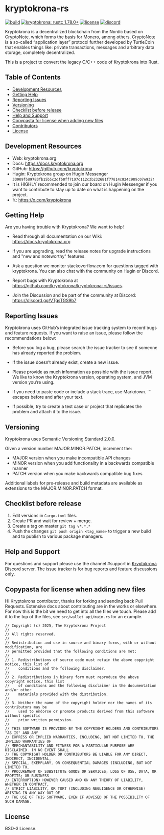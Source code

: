 # kryptokrona-rs <!-- omit in toc -->
[![build](https://img.shields.io/github/actions/workflow/status/kryptokrona/kryptokrona/ci.yml?branch=main)](https://github.com/kryptokrona/kryptokrona-rs/actions/workflows/ci.yml)
[![kryptokrona: rustc 1.78.0+](https://img.shields.io/badge/kryptokrona-rustc_1.78.0+-lightgray.svg)](https://blog.rust-lang.org/2024/05/02/Rust-1.78.0.html)
[![license](https://img.shields.io/badge/license-bsd%203--clause-blue.svg)](https://opensource.org/licenses/BSD-3-Clause)
[![discord](https://img.shields.io/discord/562673808582901793?label=discord)](https://discord.gg/VTgsTGS9b7)

Kryptokrona is a decentralized blockchain from the Nordic based on CryptoNote, which forms the basis for Monero, among others. CryptoNote is a so-called “application layer” protocol further developed by TurtleCoin that enables things like: private transactions, messages and arbitrary data storage, completely decentralized.

This is a project to convert the legacy C/C++ code of Kryptokrona into Rust.

## Table of Contents <!-- omit in toc -->

- [Development Resources](#development-resources)
- [Getting Help](#getting-help)
- [Reporting Issues](#reporting-issues)
- [Versioning](#versioning)
- [Checklist before release](#checklist-before-release)
- [Help and Support](#help-and-support)
- [Copypasta for license when adding new files](#copypasta-for-license-when-adding-new-files)
- [Contributors](#contributors)
- [License](#license)

## Development Resources

- Web: kryptokrona.org
- Docs: https://docs.kryptokrona.org
- GitHub: https://github.com/kryptokrona
- Hugin: Kryptokrona group on Hugin Messenger `33909fb89783fb15b5c2df50ff7107c112c3b232681f77814c024c909c07e932`r
- It is HIGHLY recommended to join our board on Hugin Messenger if you want to contribute to stay up to date on what is happening on the project.
- 𝕏: https://x.com/kryptokrona

## Getting Help

Are you having trouble with Kryptokrona? We want to help!

- Read through all documentation on our Wiki: https://docs.kryptokrona.org

- If you are upgrading, read the release notes for upgrade instructions and "new and noteworthy" features.

- Ask a question we monitor stackoverflow.com for questions tagged with kryptokrona. You can also chat with the community on Hugin or Discord.

- Report bugs with Kryptokrona at https://github.com/kryptokrona/kryptokrona-rs/issues.

- Join the Discussion and be part of the community at Discord: https://discord.gg/VTgsTGS9b7

## Reporting Issues

Kryptokrona uses GitHub’s integrated issue tracking system to record bugs and feature requests. If you want to raise an issue, please follow the recommendations below:

- Before you log a bug, please search the issue tracker to see if someone has already reported the problem.

- If the issue doesn’t already exist, create a new issue.

- Please provide as much information as possible with the issue report. We like to know the Kryptokrona version, operating system, and JVM version you’re using.

- If you need to paste code or include a stack trace, use Markdown. ``` escapes before and after your text.

- If possible, try to create a test case or project that replicates the problem and attach it to the issue.

## Versioning

Kryptokrona uses [Semantic Versioning Standard 2.0.0](https://semver.org/).

Given a version number MAJOR.MINOR.PATCH, increment the:

- MAJOR version when you make incompatible API changes
- MINOR version when you add functionality in a backwards compatible manner
- PATCH version when you make backwards compatible bug fixes

Additional labels for pre-release and build metadata are available as extensions to the MAJOR.MINOR.PATCH format.

## Checklist before release

1. Edit versions in `Cargo.toml` files.
2. Create PR and wait for review + merge.
3. Create a tag on master `git tag v*.*.*`
4. Push the changes `git push origin <tag_name>` to trigger a new build and to publish to various package managers.

## Help and Support

For questions and support please use the channel #support in [Kryptokrona](https://discord.gg/mkRpVgDubC) Discord server. The issue tracker is for bug reports and feature discussions only.

## Copypasta for license when adding new files

Hi Kryptokrona contributor, thanks for forking and sending back Pull Requests. Extensive docs about contributing are in the works or elsewhere. For now this is the bit we need to get into all the files we touch. Please add it to the top of the files, see `src/wallet_api/main.rs` for an example.

```
// Copyright (c) 2025, The Kryptokrona Project
//
// All rights reserved.
//
// Redistribution and use in source and binary forms, with or without modification, are
// permitted provided that the following conditions are met:
//
// 1. Redistributions of source code must retain the above copyright notice, this list of
//    conditions and the following disclaimer.
//
// 2. Redistributions in binary form must reproduce the above copyright notice, this list
//    of conditions and the following disclaimer in the documentation and/or other
//    materials provided with the distribution.
//
// 3. Neither the name of the copyright holder nor the names of its contributors may be
//    used to endorse or promote products derived from this software without specific
//    prior written permission.
//
// THIS SOFTWARE IS PROVIDED BY THE COPYRIGHT HOLDERS AND CONTRIBUTORS "AS IS" AND ANY
// EXPRESS OR IMPLIED WARRANTIES, INCLUDING, BUT NOT LIMITED TO, THE IMPLIED WARRANTIES OF
// MERCHANTABILITY AND FITNESS FOR A PARTICULAR PURPOSE ARE DISCLAIMED. IN NO EVENT SHALL
// THE COPYRIGHT HOLDER OR CONTRIBUTORS BE LIABLE FOR ANY DIRECT, INDIRECT, INCIDENTAL,
// SPECIAL, EXEMPLARY, OR CONSEQUENTIAL DAMAGES (INCLUDING, BUT NOT LIMITED TO,
// PROCUREMENT OF SUBSTITUTE GOODS OR SERVICES; LOSS OF USE, DATA, OR PROFITS; OR BUSINESS
// INTERRUPTION) HOWEVER CAUSED AND ON ANY THEORY OF LIABILITY, WHETHER IN CONTRACT,
// STRICT LIABILITY, OR TORT (INCLUDING NEGLIGENCE OR OTHERWISE) ARISING IN ANY WAY OUT OF
// THE USE OF THIS SOFTWARE, EVEN IF ADVISED OF THE POSSIBILITY OF SUCH DAMAGE.
```

## License

BSD-3 License.
